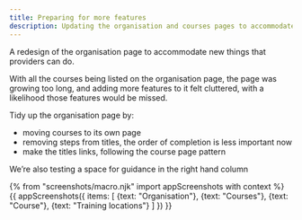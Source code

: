 ```yaml
---
title: Preparing for more features
description: Updating the organisation and courses pages to accommodate new features being added as part of UCAS transition.
---
```

A redesign of the organisation page to accommodate new things that providers can do.

With all the courses being listed on the organisation page, the page was growing too long, and adding more features to it felt cluttered, with a likelihood those features would be missed.

Tidy up the organisation page by:

* moving courses to its own page
* removing steps from titles, the order of completion is less important now
* make the titles links, following the course page pattern

We’re also testing a space for guidance in the right hand column

{% from "screenshots/macro.njk" import appScreenshots with context %}
{{ appScreenshots({
  items: [
    {text: "Organisation"},
    {text: "Courses"},
    {text: "Course"},
    {text: "Training locations"}
  ]
}) }}
